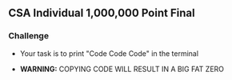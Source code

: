 ## CSA Individual 1,000,000 Point Final

### Challenge

- Your task is to print "Code Code Code" in the terminal


- **WARNING:** COPYING CODE WILL RESULT IN A BIG FAT ZERO
